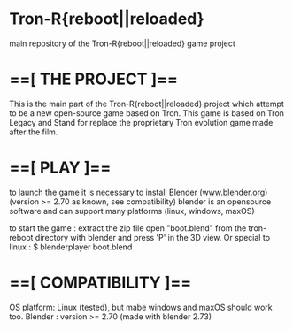# Tron-R{reboot||reloaded}
main repository of the Tron-R{reboot||reloaded} game project

==[ THE PROJECT ]==
===================

This is the main part of the Tron-R{reboot||reloaded} project which attempt to be a new open-source game 
based on Tron. This game is based on Tron Legacy and Stand for replace the proprietary Tron evolution game 
made after the film.


==[ PLAY ]==
============

to launch the game it is necessary to install Blender (www.blender.org) (version >= 2.70 as known, see compatibility)
blender is an opensource software and can support many platforms (linux, windows, maxOS)

to start the game :
  extract the zip file
  open "boot.blend" from the tron-reboot directory with blender and press 'P' in the 3D view.
Or special to linux :
  $ blenderplayer boot.blend


==[ COMPATIBILITY ]==
=====================

OS platform: Linux (tested), but mabe windows and maxOS should work too.
Blender :  version >= 2.70  (made with blender 2.73)
